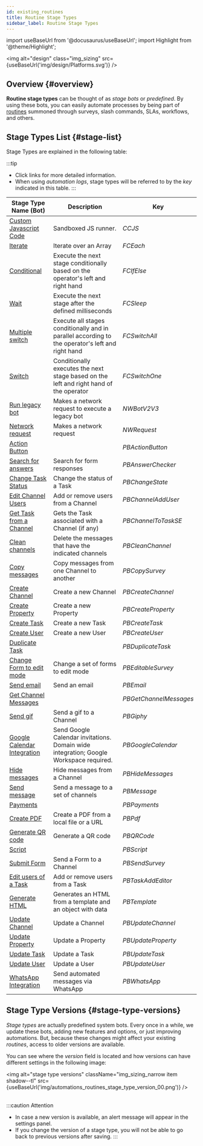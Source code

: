 ```yaml
---
id: existing_routines
title: Routine Stage Types
sidebar_label: Routine Stage Types
---
```

import useBaseUrl from '@docusaurus/useBaseUrl'; 
import Highlight from '@theme/Highlight';

<img alt="design" class="img_sizing" src={useBaseUrl('img/design/Platforms.svg')} />


## Overview {#overview}

**Routine stage types** can be thought of as _stage bots_ or _predefined_. By using these bots, you can easily automate processes by being part of [routines](/docs/documentation/automation/admin_routine) summoned through surveys, slash commands, SLAs, workflows, and others.


## Stage Types List {#stage-list}
Stage Types are explained in the following table:

:::tip
- Click links for more detailed information.
- When using _automation logs_, stage types will be referred to by the _key_ indicated in this table.
:::

| Stage Type Name (Bot) | Description | Key |
| ---- | ---- | ---- |
| [Custom Javascript Code](/docs/documentation/automation/bots/ccjs) | Sandboxed JS runner. | _CCJS_ |
| [Iterate](/docs/documentation/automation/bots/fceach) | Iterate over an Array | _FCEach_ |
| [Conditional](/docs/documentation/automation/bots/fcifelse) | Execute the next stage conditionally based on the operator's left and right hand | _FCIfElse_ |
| [Wait](/docs/documentation/automation/bots/fcsleep) | Execute the next stage after the defined milliseconds | _FCSleep_ |
| [Multiple switch](/docs/documentation/automation/bots/fcswitchall) | Execute all stages conditionally and in parallel according to the operator's left and right hand | _FCSwitchAll_ |
| [Switch](/docs/documentation/automation/bots/fcswitchone) | Conditionally executes the next stage based on the left and right hand of the operator | _FCSwitchOne_ |
| [Run legacy bot](/docs/documentation/automation/bots/nwbotv2v3) | Makes a network request to execute a legacy bot | _NWBotV2V3_ |
| [Network request](/docs/documentation/automation/bots/nwrequest) | Makes a network request | _NWRequest_ |
| [Action Button](/docs/documentation/automation/bots/pbactionbutton) |  | _PBActionButton_ |
| [Search for answers](/docs/documentation/automation/bots/pbanswerchecker) | Search for form responses | _PBAnswerChecker_ |
| [Change Task Status](/docs/documentation/automation/bots/pbchangestate) | Change the status of a Task | _PBChangeState_ |
| [Edit Channel Users](/docs/documentation/automation/bots/pbchanneladduser) | Add or remove users from a Channel | _PBChannelAddUser_ |
| [Get Task from a Channel](/docs/documentation/automation/bots/pbchanneltotaskse) | Gets the Task associated with a Channel (if any) | _PBChannelToTaskSE_ |
| [Clean channels](/docs/documentation/automation/bots/pbcleanchannel) | Delete the messages that have the indicated channels | _PBCleanChannel_ |
| [Copy messages](/docs/documentation/automation/bots/pbcopysurvey) | Copy messages from one Channel to another | _PBCopySurvey_ |
| [Create Channel](/docs/documentation/automation/bots/pbcreatechannel) | Create a new Channel | _PBCreateChannel_ |
| [Create Property](/docs/documentation/automation/bots/pbcreateproperty) | Create a new Property | _PBCreateProperty_ |
| [Create Task](/docs/documentation/automation/bots/pbcreatetask) | Create a new Task | _PBCreateTask_ |
| [Create User](/docs/documentation/automation/bots/pbcreateuser) | Create a new User | _PBCreateUser_ |
| [Duplicate Task](/docs/documentation/automation/bots/pbduplicatetask) |  | _PBDuplicateTask_ |
| [Change Form to edit mode](/docs/documentation/automation/bots/pbeditablesurvey) | Change a set of forms to edit mode | _PBEditableSurvey_ |
| [Send email](/docs/documentation/automation/bots/pbemail) | Send an email | _PBEmail_ |
| [Get Channel Messages](/docs/documentation/automation/bots/pbgetchannelmessages) |  | _PBGetChannelMessages_ |
| [Send gif](/docs/documentation/automation/bots/pbgiphy) | Send a gif to a Channel | _PBGiphy_ |
| [Google Calendar Integration](/docs/documentation/automation/bots/pbgooglecalendar) | Send Google Calendar invitations. Domain wide integration; Google Workspace required. | _PBGoogleCalendar_ |
| [Hide messages](/docs/documentation/automation/bots/pbhidemessages) | Hide messages from a Channel | _PBHideMessages_ |
| [Send message](/docs/documentation/automation/bots/pbmessage) | Send a message to a set of channels | _PBMessage_ |
| [Payments](/docs/documentation/automation/bots/pbpayments) |  | _PBPayments_ |
| [Create PDF](/docs/documentation/automation/bots/pbpdf) | Create a PDF from a local file or a URL | _PBPdf_ |
| [Generate QR code](/docs/documentation/automation/bots/pbqrcode) | Generate a QR code | _PBQRCode_ |
| [Script](/docs/documentation/automation/bots/pbscript) |  | _PBScript_ |
| [Submit Form](/docs/documentation/automation/bots/pbsendsurvey) | Send a Form to a Channel | _PBSendSurvey_ |
| [Edit users of a Task](/docs/documentation/automation/bots/pbtaskaddeditor) | Add or remove users from a Task | _PBTaskAddEditor_ |
| [Generate HTML](/docs/documentation/automation/bots/pbtemplate) | Generates an HTML from a template and an object with data | _PBTemplate_ |
| [Update Channel](/docs/documentation/automation/bots/pbupdatechannel) | Update a Channel | _PBUpdateChannel_ |
| [Update Property](/docs/documentation/automation/bots/pbupdateproperty) | Update a Property | _PBUpdateProperty_ |
| [Update Task](/docs/documentation/automation/bots/pbupdatetask) | Update a Task | _PBUpdateTask_ |
| [Update User](/docs/documentation/automation/bots/pbupdateuser) | Update a User | _PBUpdateUser_ |
| [WhatsApp Integration](/docs/documentation/automation/bots/pbwhatsapp) | Send automated messages via WhatsApp | _PBWhatsApp_ |


## Stage Type Versions {#stage-type-versions}

_Stage types_ are actually predefined system bots. Every once in a while, we update these bots, adding new features and options, or just improving automations. But, because these changes might affect your existing _routines_, access to older versions are available.

You can see where the _version_ field is located and how versions can have different settings in the following image:

<img alt="stage type versions" className="img_sizing_narrow item shadow--tl" src={useBaseUrl('img/automations_routines_stage_type_version_00.png')} />
<br/>
<br/>

:::caution Attention
- In case a new version is available, an alert message will appear in the settings panel.
- If you change the version of a stage type, you will not be able to go back to previous versions after saving.
:::
